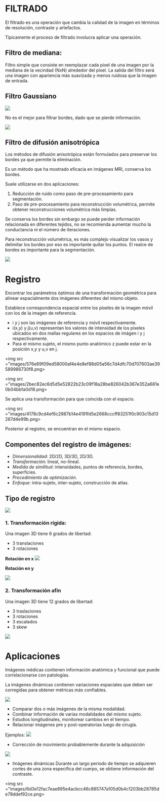 # FILTRADO

El filtrado es una operación que cambia la calidad de la imagen en términos de resolución, contraste y artefactos. 

Típicamente el proceso de filtrado involucra aplicar una operación. 

## Filtro de mediana: 
Filtro simple que consiste en reemplazar cada pixel de una imagen por la mediana de la vecindad (NxN) alrededor del píxel. La salida del filtro será una imagen con apariencia más suavizada y menos ruidosa que la imagen de entrada.

## Filtro Gaussiano

<img src ="images/2c6d19f789039699dfd14ded9723dde953ba0bbee8e220456befa8c6fc4a23b6.png">

No es el mejor para filtrar bordes, dado que se pierde información. 

<img src ="images/82b4de3ba462e7377d6b7bf7efd77fb93b1ef0b5f098a477d35b1e89d2b2c1ad.png">  

## Filtro de difusión anisotrópica
Los métodos de difusión anisotrópica están formulados para preservar los bordes ya que permite la eliminación.

Es un método que ha mostrado eficacia en imágenes MRI, conserva los bordes. 

Suele utilizarse en dos aplicaciones:
1. Reducción de ruido como paso de pre-procesamiento para segmentación.
2. Paso de pre-procesamiento para reconstrucción volumétrica, permite obtener reconstrucciones volumétrica más limpias. 

Se conserva los bordes sin embargo se puede perder información relacionada en diferentes tejidos, no se recomienda aumentar mucho la conductancia ni el número de iteraciones. 

Para reconstrucción volumétrica, es más complejo visualizar los vasos y delimitar los bordes por eso es importante quitar los puntos. El realce de bordes es importante para la segmentación. 

<img src ="images/8d719620f013e0b678f8025911ab62c4bd8feed1b8aaa0baeacd4e91dcc93c72.png">

# Registro

Encontrar los parámetros óptimos de una transformación geométrica para alinear espacialmente dos imágenes diferentes del mismo objeto. 

Establece correspondencia espacial entre los píxeles de la imagen móvil con los de la imagen de referencia. 

* i y j son las imágenes de referencia y móvil respectivamente.
* i(x,y) y j(u,v) representan los valores de intensidad de los píxeles ubicados en dos mallas regulares en los espacios de imágen i y j respectivamente.
* Para el mismo sujeto, el mismo punto anatómico z puede estar en la posición x,y y u,v en j. 

<img src ="images/576e69f09ed58000af4e4e8ef88d05a56c7d4dfc70d707603ae39589986730f8.png> 

<img src ="images/2bec82ec6d5d5e52822b23c09f18a28be826042b367e352a681e0b04bbfa0d18.png>

Se aplica una transformación para que coincida con el espacio.

<img src ="images/4178c9cd4ef6c2987b14e4191fd5e2668cccff83251f0c903c15d13267d4e99b.png> 

Posterior al registro, se encuentran en el mismo espacio. 

## Componentes del registro de imágenes:
* *Dimensionalidad*: 2D/2D, 3D/3D, 2D/3D.
* *Transformación*: lineal, no-lineal.
* *Medida de similitud*: intensidades, puntos de referencia, bordes, superficies.
* *Procedimiento de optimización*.
* *Enfoque*: intra-sujeto, inter-sujeto, construcción de atlas. 

## Tipo de registro
<img src ="images/7af7d5c1c3db00584fb7d3129a75807bd4ad2157d8dd9368995f01b50ab82c05.png">  


### 1. Transformación rígida:
Una imagen 3D tiene 6 grados de libertad:
* 3 translaciones
* 3 rotaciones

**Rotación en x**
<img src ="images/3823233ebcc492db76b179211630a92812711d4402f3b418634f19d3f7b72990.png">  

**Rotación en y**

<img src ="images/6db9e9d416099dc18b9dd3be440a063a4d2b3d65be2b722967074d6c490cac02.png">  

### 2. Transformación afín
Una imagen 3D tiene 12 grados de libertad:
* 3 traslaciones
* 3 rotaciones
* 3 escalados
* 3 skew

<img src ="images/23d292559c34ba1c68ca1be9b0592139e930dd72f35c2a20e0f79b28e93a170d.png"> 

# Aplicaciones

Imágenes médicas contienen información anatómica y funcional que puede correlacionarse con patologías. 

La imágenes dinámicas contienen variaciones espaciales que deben ser corregidas para obtener métricas más confiables. 

<img src ="images/0d3ac3538e2c9abd87f686ec4f53af6bdcce602e45be2ad8d94b17591e4135ee.png">

* Comparar dos o más imágenes de la misma modalidad.
* Combinar información de varias modalidades del mismo sujeto.
* Estudios longitudinales, monitorear cambios en el tiempo.
* Relacionar imágenes pre y post-operatorias luego de cirugía. 

Ejemplos:
<img src ="images/388e61ffec5a6cd76731dfed7c2dd58c6040c9bdaecbd59b57ad2d9251b243f1.png">

* Corrección de movimiento probablemente durante la adquisición

<img src ="images/2f0a1046dfa4acb482e66b8fc33b07abc52b601e53fefc7ef16dd302ef50ecca.png"> 

* Imágenes dinámicas
Durante un largo periodo de tiempo se adquieren cortes de una zona especifica del cuerpo, se obtiene información del contraste.

<img src ="images/6d3e12fac7eae895e4acbcc46c885747a105d0b4c1203bb28785de78ddef92ce.png>  

